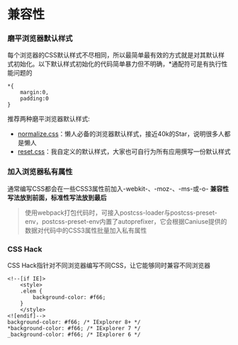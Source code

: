 # 兼容性
### 磨平浏览器默认样式
每个浏览器的CSS默认样式不尽相同，所以最简单最有效的方式就是对其默认样式初始化。以下默认样式初始化的代码简单暴力但不明确，*通配符可是有执行性能问题的
```
*{
    margin:0,
    padding:0
}
```
推荐两种磨平浏览器默认样式:
- [normalize.css](https://github.com/necolas/normalize.css)：懒人必备的浏览器默认样式，接近40k的Star，说明很多人都是懒人
- [reset.css](https://github.com/JowayYoung/idea-css/blob/master/css/reset.css)：我自定义的默认样式，大家也可自行为所有应用撰写一份默认样式
### 加入浏览器私有属性
通常编写CSS都会在一些CSS3属性前加入-webkit-、-moz-、-ms-或-o-
**兼容性写法放到前面，标准性写法放到最后**
>使用webpack打包代码时，可接入postcss-loader与postcss-preset-env，postcss-preset-env内置了autoprefixer，它会根据Caniuse提供的数据对代码中的CSS3属性批量加入私有属性
### CSS Hack
CSS Hack指针对不同浏览器编写不同CSS，让它能够同时兼容不同浏览器
```
<!--[if IE]>
	<style>
	.elem {
		background-color: #f66;
	}
	</style>
<![endif]-->
background-color: #f66; /* IExplorer 8+ */
*background-color: #f66; /* IExplorer 7 */
_background-color: #f66; /* IExplorer 6 */
```